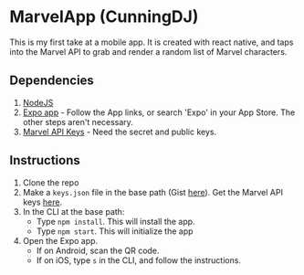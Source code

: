# MarvelApp (CunningDJ)

This is my first take at a mobile app.  It is created with react native, and taps into the Marvel API to grab and render a random list of Marvel characters.

## Dependencies
1. [NodeJS](https://nodejs.org/en/download/)
2. [Expo app](https://expo.io/learn) - Follow the App links, or search 'Expo' in your App Store. The other steps aren't necessary.
3. [Marvel API Keys](https://developer.marvel.com/account) - Need the secret and public keys.

## Instructions
1. Clone the repo
2. Make a `keys.json` file in the base path (Gist [here](https://gist.github.com/CunningDJ/cd16f7065efa9a676ef797e745bbdeec)).  Get the Marvel API keys [here](https://developer.marvel.com/account).
3. In the CLI at the base path:
    * Type `npm install`.  This will install the app.
    * Type `npm start`.  This will initialize the app
4. Open the Expo app.
    * If on Android, scan the QR code.
    * If on iOS, type `s` in the CLI, and follow the instructions.